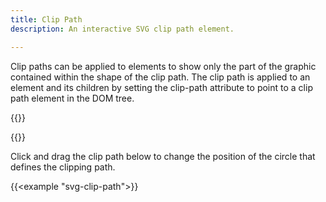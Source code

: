```yaml
---
title: Clip Path
description: An interactive SVG clip path element.

---
```

Clip paths can be applied to elements to show only the part of the graphic contained within the shape of the clip path. The clip path is applied to an element and its children by setting the clip-path attribute to point to a clip path element in the DOM tree.

{{<highlight svg>}}
<g clip-path="url(#my-clip-path)">
  <!-- grid of rectangles ... -->
</g>
<clipPath id="my-clip-path">
  <circle cx="300" cy="150" r="50"></circle>
</clipPath>
{{</highlight>}}

Click and drag the clip path below to change the position of the circle that defines the clipping path.

{{<example "svg-clip-path">}}
